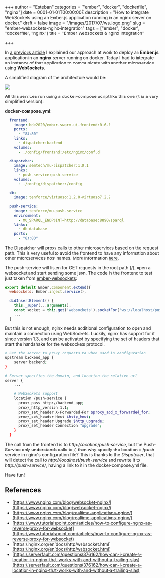 +++
author = "Esteban"
categories = ["ember", "docker", "dockerfile", "nginx"]
date = 0001-01-01T00:00:00Z
description = "How to integrate WebSockets using an Ember.js application running in an nginx server on docker."
draft = false
image = "/images/2017/07/ws_logo.png"
slug = "ember-websockets-nginx-integration"
tags = ["ember", "docker", "dockerfile", "nginx"]
title = "Ember Websockets & nginx integration"

+++


In [a previous article](http://estebansastre.com/ember-nginx-docker-deployment-with-multi-stage-builds/) I explained our approach at work to deploy an **Ember.js** application in an **nginx** server running on docker. Today I had to integrate an instance of that application to communicate with another microservice using **WebSockets**.

A simplified diagram of the architecture would be:

![](/content/images/2017/07/diag_disp.png)

All this services run using a docker-compose script like this one (it is a very simplified version):

**docker-compose.yml**:
```yaml
  frontend:
    image: bde2020/ember-swarm-ui-frontend:0.6.0
    ports:
      - "88:80"
    links:
      - dispatcher:backend
    volumes:
      - ./config/frontend:/etc/nginx/conf.d

  dispatcher:
    image: semtech/mu-dispatcher:1.0.1
    links:
      - push-service:push-service
    volumes:
      - ./config/dispatcher:/config

  db:
    image: tenforce/virtuoso:1.2.0-virtuoso7.2.2

  push-service:
    image: tenforce/mu-push-service
    environment:
      - MU_SPARQL_ENDPOINT=http://database:8890/sparql
    links:
      - db:database
    ports:
      - "83:80"
```


The Dispatcher will proxy calls to other microservices based on the request path. This is very useful to avoid the frontend to have any information about other microservices host names. More information [here](https://github.com/mu-semtech/mu-dispatcher).

The push-service will listen for GET requests in the root path (/), open a websocket and start sending some json. The code in the frontend to test just taken from [ember-websockets](https://github.com/thoov/ember-websockets):



```javascript
export default Ember.Component.extend({
  websockets: Ember.inject.service(),

  didInsertElement() {
    this._super(...arguments);
    const socket = this.get('websockets').socketFor('ws://localhost/push-service/');
    ...
  }
```

But this is not enough, nginx needs additional configuration to open and maintain a connection using WebSockets. Luckily, nginx has support for it since version 1.3, and can be activated by specifying the set of headers that start the handshake for the websockets protocol.



```sh
# Set the server to proxy requests to when used in configuration
upstream backend_app {
    server backend;
}

# Server specifies the domain, and location the relative url
server {
    ...

    # WebSockets support
    location /push-service {
      proxy_pass http://backend_app;
      proxy_http_version 1.1;
      proxy_set_header X-Forwarded-For $proxy_add_x_forwarded_for;
      proxy_set_header Host $http_host;
      proxy_set_header Upgrade $http_upgrade;
      proxy_set_header Connection "upgrade";
    }
  }
```

The call from the frontend is to *http://location/push-service*, but the Push-Service only understands calls to */*, then why specify the location = /push-service in nginx's configuration file? This is thanks to the *Dispatcher*, that will detect the call to *http://localhost/push-service* and rewrite it to *http://push-service/*, having a link to it in the docker-compose.yml file.


Have fun!

## References

  * [https://www.nginx.com/blog/websocket-nginx/](https://www.nginx.com/blog/websocket-nginx/)
  * [https://www.nginx.com/blog/realtime-applications-nginx/](https://www.nginx.com/blog/realtime-applications-nginx/)
  * [https://www.tutorialspoint.com/articles/how-to-configure-nginx-as-reverse-proxy-for-websocket](https://www.tutorialspoint.com/articles/how-to-configure-nginx-as-reverse-proxy-for-websocket)
  * [https://nginx.org/en/docs/http/websocket.html](https://nginx.org/en/docs/http/websocket.html)
  * [https://serverfault.com/questions/376162/how-can-i-create-a-location-in-nginx-that-works-with-and-without-a-trailing-slas](https://serverfault.com/questions/376162/how-can-i-create-a-location-in-nginx-that-works-with-and-without-a-trailing-slas)

